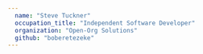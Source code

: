 ```yaml
---
  name: "Steve Tuckner"
  occupation_title: "Independent Software Developer"
  organization: "Open-Org Solutions"
  github: "boberetezeke"
---
```

